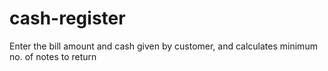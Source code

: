 # cash-register
Enter the bill amount and cash given by customer, and calculates minimum no. of notes to return
